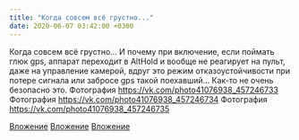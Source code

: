 ```yaml
---
title: "Когда совсем всё грустно..."
date: 2020-06-07 03:42:00 +0300
---
```


Когда совсем всё грустно...
И почему при включение, если поймать глюк gps, аппарат переходит в AltHold и вообще не реагирует на пульт, даже на управление камерой, вдруг это режим отказоустойчивости при потере сигнала или забросе gps такой поехавший... Как-то не очень безопасно это.
Фотография
https://vk.com/photo41076938_457246733
Фотография
https://vk.com/photo41076938_457246734
Фотография
https://vk.com/photo41076938_457246735

[Вложение](https://vk.com/photo41076938_457246733)
[Вложение](https://vk.com/photo41076938_457246734)
[Вложение](https://vk.com/photo41076938_457246735)
